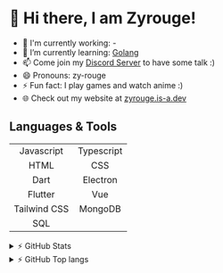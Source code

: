 # 👋 Hi there, I am Zyrouge!

-   🔭 I'm currently working: -
-   🌱 I’m currently learning: [Golang](https://go.dev/)
-   📫 Come join my [Discord Server](https://zyrouge.is-a.dev/redirect/discord) to have some talk :)
-   😄 Pronouns: zy-rouge
-   ⚡ Fun fact: I play games and watch anime :)
-   🌐 Check out my website at [zyrouge.is-a.dev](https://zyrouge.is-a.dev/)

## Languages & Tools

|              |            |
| :----------: | :--------: |
|  Javascript  | Typescript |
|     HTML     |    CSS     |
|     Dart     |  Electron  |
|   Flutter    |    Vue     |
| Tailwind CSS |  MongoDB   |
|     SQL      |            |

<details>
  <summary>⚡ GitHub Stats</summary>

[![Status](https://github-readme-stats.vercel.app/api?username=zyrouge&show_icons=true&hide_border=true&theme=radical)](https://github.com/zyrouge)

</details>

<details>
  <summary>⚡ GitHub Top langs </summary>

[![Top Langs](https://github-readme-stats.vercel.app/api/top-langs/?username=zyrouge&layout=compact&theme=radical)](https://github.com/zyrouge)

</details>
